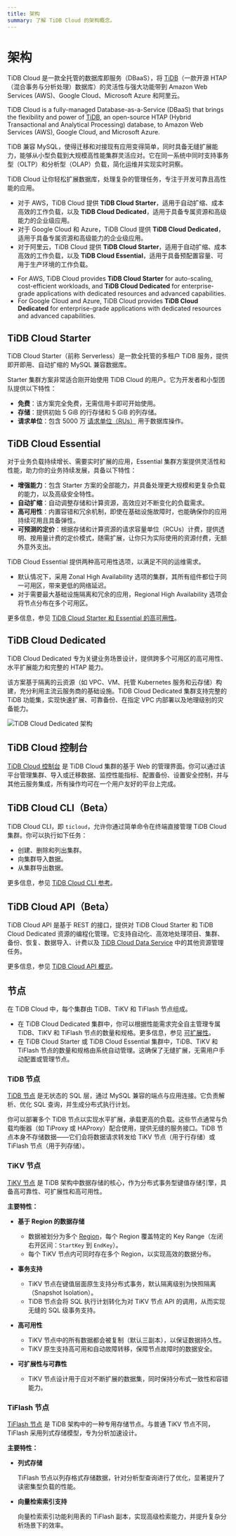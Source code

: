 ```yaml
---
title: 架构
summary: 了解 TiDB Cloud 的架构概念。
---
```


# 架构

<CustomContent language="en,zh">

TiDB Cloud 是一款全托管的数据库即服务（DBaaS），将 [TiDB](https://docs.pingcap.com/tidb/stable/overview)（一款开源 HTAP（混合事务与分析处理）数据库）的灵活性与强大功能带到 Amazon Web Services (AWS)、Google Cloud、Microsoft Azure 和阿里云。

</CustomContent>

<CustomContent language="ja">

TiDB Cloud is a fully-managed Database-as-a-Service (DBaaS) that brings the flexibility and power of [TiDB](https://docs.pingcap.com/tidb/stable/overview), an open-source HTAP (Hybrid Transactional and Analytical Processing) database, to Amazon Web Services (AWS), Google Cloud, and Microsoft Azure.

</CustomContent>

TiDB 兼容 MySQL，使得迁移和对接现有应用变得简单，同时具备无缝扩展能力，能够从小型负载到大规模高性能集群灵活应对。它在同一系统中同时支持事务型（OLTP）和分析型（OLAP）负载，简化运维并实现实时洞察。

TiDB Cloud 让你轻松扩展数据库，处理复杂的管理任务，专注于开发可靠且高性能的应用。

<CustomContent language="en,zh">

- 对于 AWS，TiDB Cloud 提供 **TiDB Cloud Starter**，适用于自动扩缩、成本高效的工作负载，以及 **TiDB Cloud Dedicated**，适用于具备专属资源和高级能力的企业级应用。
- 对于 Google Cloud 和 Azure，TiDB Cloud 提供 **TiDB Cloud Dedicated**，适用于具备专属资源和高级能力的企业级应用。
- 对于阿里云，TiDB Cloud 提供 **TiDB Cloud Starter**，适用于自动扩缩、成本高效的工作负载，以及 **TiDB Cloud Essential**，适用于具备预配置容量、可用于生产环境的工作负载。

</CustomContent>

<CustomContent language="ja">

- For AWS, TiDB Cloud provides **TiDB Cloud Starter** for auto-scaling, cost-efficient workloads, and **TiDB Cloud Dedicated** for enterprise-grade applications with dedicated resources and advanced capabilities.
- For Google Cloud and Azure, TiDB Cloud provides **TiDB Cloud Dedicated** for enterprise-grade applications with dedicated resources and advanced capabilities.

</CustomContent>

## TiDB Cloud Starter

TiDB Cloud Starter（前称 Serverless）是一款全托管的多租户 TiDB 服务，提供即开即用、自动扩缩的 MySQL 兼容数据库。

Starter 集群方案非常适合刚开始使用 TiDB Cloud 的用户。它为开发者和小型团队提供以下特性：

- **免费**：该方案完全免费，无需信用卡即可开始使用。
- **存储**：提供初始 5 GiB 的行存储和 5 GiB 的列存储。
- **请求单位**：包含 5000 万 [请求单位（RUs）](/tidb-cloud/tidb-cloud-glossary.md#request-unit) 用于数据库操作。

## TiDB Cloud Essential

对于业务负载持续增长、需要实时扩展的应用，Essential 集群方案提供灵活性和性能，助力你的业务持续发展，具备以下特性：

- **增强能力**：包含 Starter 方案的全部能力，并具备处理更大规模和更复杂负载的能力，以及高级安全特性。
- **自动扩缩**：自动调整存储和计算资源，高效应对不断变化的负载需求。
- **高可用性**：内置容错和冗余机制，即使在基础设施故障时，也能确保你的应用持续可用且具备弹性。
- **可预测的定价**：根据存储和计算资源的请求容量单位（RCUs）计费，提供透明、按用量计费的定价模式，随需扩展，让你只为实际使用的资源付费，无额外意外支出。

TiDB Cloud Essential 提供两种高可用性选项，以满足不同的运维需求。

- 默认情况下，采用 Zonal High Availability 选项的集群，其所有组件都位于同一可用区，带来更低的网络延迟。
- 对于需要最大基础设施隔离和冗余的应用，Regional High Availability 选项会将节点分布在多个可用区。

更多信息，参见 [TiDB Cloud Starter 和 Essential 的高可用性](/tidb-cloud/serverless-high-availability.md)。

## TiDB Cloud Dedicated

TiDB Cloud Dedicated 专为关键业务场景设计，提供跨多个可用区的高可用性、水平扩展能力和完整的 HTAP 能力。

该方案基于隔离的云资源（如 VPC、VM、托管 Kubernetes 服务和云存储）构建，充分利用主流云服务商的基础设施。TiDB Cloud Dedicated 集群支持完整的 TiDB 功能集，实现快速扩展、可靠备份、在指定 VPC 内部署以及地理级别的灾备能力。

![TiDB Cloud Dedicated 架构](https://docs-download.pingcap.com/media/images/docs/tidb-cloud/tidb-cloud-dedicated-architecture.png)

## TiDB Cloud 控制台

[TiDB Cloud 控制台](https://tidbcloud.com/) 是 TiDB Cloud 集群的基于 Web 的管理界面。你可以通过该平台管理集群、导入或迁移数据、监控性能指标、配置备份、设置安全控制，并与其他云服务集成，所有操作均可在一个用户友好的平台上完成。

## TiDB Cloud CLI（Beta）

TiDB Cloud CLI，即 `ticloud`，允许你通过简单命令在终端直接管理 TiDB Cloud 集群。你可以执行如下任务：

- 创建、删除和列出集群。
- 向集群导入数据。
- 从集群导出数据。

更多信息，参见 [TiDB Cloud CLI 参考](/tidb-cloud/cli-reference.md)。

## TiDB Cloud API（Beta）

TiDB Cloud API 是基于 REST 的接口，提供对 TiDB Cloud Starter 和 TiDB Cloud Dedicated 资源的编程化管理。它支持自动化、高效地处理项目、集群、备份、恢复、数据导入、计费以及 [TiDB Cloud Data Service](/tidb-cloud/data-service-overview.md) 中的其他资源管理任务。

更多信息，参见 [TiDB Cloud API 概览](/tidb-cloud/api-overview.md)。

## 节点

在 TiDB Cloud 中，每个集群由 TiDB、TiKV 和 TiFlash 节点组成。

- 在 TiDB Cloud Dedicated 集群中，你可以根据性能需求完全自主管理专属 TiDB、TiKV 和 TiFlash 节点的数量和规格。更多信息，参见 [可扩展性](/tidb-cloud/scalability-concepts.md)。
- 在 TiDB Cloud Starter 或 TiDB Cloud Essential 集群中，TiDB、TiKV 和 TiFlash 节点的数量和规格由系统自动管理。这确保了无缝扩展，无需用户手动配置或管理节点。

### TiDB 节点

[TiDB 节点](/tidb-computing.md) 是无状态的 SQL 层，通过 MySQL 兼容的端点与应用连接。它负责解析、优化 SQL 查询，并生成分布式执行计划。

你可以部署多个 TiDB 节点以实现水平扩展，承载更高的负载。这些节点通常与负载均衡器（如 TiProxy 或 HAProxy）配合使用，提供无缝的服务接口。TiDB 节点本身不存储数据——它们会将数据请求转发给 TiKV 节点（用于行存储）或 TiFlash 节点（用于列存储）。

### TiKV 节点

[TiKV 节点](/tikv-overview.md) 是 TiDB 架构中数据存储的核心，作为分布式事务型键值存储引擎，具备高可靠性、可扩展性和高可用性。

**主要特性：**

- **基于 Region 的数据存储**

    - 数据被划分为多个 [Region](https://docs.pingcap.com/tidb/dev/glossary#regionpeerraft-group)，每个 Region 覆盖特定的 Key Range（左闭右开区间：`StartKey` 到 `EndKey`）。
    - 每个 TiKV 节点内可同时存在多个 Region，以实现高效的数据分布。

- **事务支持**

    - TiKV 节点在键值层面原生支持分布式事务，默认隔离级别为快照隔离（Snapshot Isolation）。
    - TiDB 节点会将 SQL 执行计划转化为对 TiKV 节点 API 的调用，从而实现无缝的 SQL 级事务支持。

- **高可用性**

    - TiKV 节点中的所有数据都会被复制（默认三副本），以保证数据持久性。
    - TiKV 原生支持高可用和自动故障转移，保障节点故障时的数据安全。

- **可扩展性与可靠性**

    - TiKV 节点设计用于应对不断扩展的数据集，同时保持分布式一致性和容错能力。

### TiFlash 节点

[TiFlash 节点](/tiflash/tiflash-overview.md) 是 TiDB 架构中的一种专用存储节点。与普通 TiKV 节点不同，TiFlash 采用列式存储模型，专为分析加速设计。

**主要特性：**

- **列式存储**

    TiFlash 节点以列存格式存储数据，针对分析型查询进行了优化，显著提升了读密集型负载的性能。

- **向量检索索引支持**

    向量检索索引功能利用表的 TiFlash 副本，实现高级检索能力，并提升复杂分析场景下的效率。